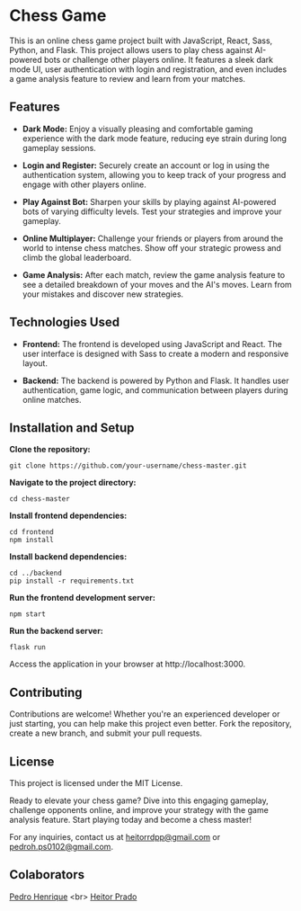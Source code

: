 # Chess Game

This is an online chess game project built with JavaScript, React, Sass, Python, and Flask. This project allows users to play chess against AI-powered bots or challenge other players online. It features a sleek dark mode UI, user authentication with login and registration, and even includes a game analysis feature to review and learn from your matches.

## Features

+ **Dark Mode:** Enjoy a visually pleasing and comfortable gaming experience with the dark mode feature, reducing eye strain during long gameplay sessions.

+ **Login and Register:** Securely create an account or log in using the authentication system, allowing you to keep track of your progress and engage with other players online.

+ **Play Against Bot:** Sharpen your skills by playing against AI-powered bots of varying difficulty levels. Test your strategies and improve your gameplay.

+ **Online Multiplayer:** Challenge your friends or players from around the world to intense chess matches. Show off your strategic prowess and climb the global leaderboard.

+ **Game Analysis:** After each match, review the game analysis feature to see a detailed breakdown of your moves and the AI's moves. Learn from your mistakes and discover new strategies.

## Technologies Used

+ **Frontend:** The frontend is developed using JavaScript and React. The user interface is designed with Sass to create a modern and responsive layout.

+ **Backend:** The backend is powered by Python and Flask. It handles user authentication, game logic, and communication between players during online matches.

## Installation and Setup

**Clone the repository:**
```
git clone https://github.com/your-username/chess-master.git
```

**Navigate to the project directory:**
```
cd chess-master
```

**Install frontend dependencies:**
```
cd frontend
npm install
```

**Install backend dependencies:**
```
cd ../backend
pip install -r requirements.txt
```
**Run the frontend development server:**
```
npm start
```
**Run the backend server:**
```
flask run
```
Access the application in your browser at http://localhost:3000.

## Contributing
Contributions are welcome! Whether you're an experienced developer or just starting, you can help make this project even better. Fork the repository, create a new branch, and submit your pull requests.

## License
This project is licensed under the MIT License.

Ready to elevate your chess game? Dive into this engaging gameplay, challenge opponents online, and improve your strategy with the game analysis feature. Start playing today and become a chess master!

For any inquiries, contact us at heitorrdpp@gmail.com or pedroh.ps0102@gmail.com.

## Colaborators

[Pedro Henrique]([www.linkedin.com/in/pedroh-ps](https://www.linkedin.com/in/pedroh-ps/)) <br>
[Heitor Prado](https://www.linkedin.com/in/heitor-prado-99767227b/)
